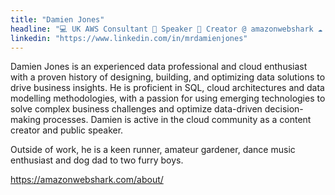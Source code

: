 ```yaml
---
title: "Damien Jones"
headline: "💻 UK AWS Consultant 🎤 Speaker 🦈 Creator @ amazonwebshark ☁️ AWS Certified | Fin Fan | Dog Dad | He/Him"
linkedin: "https://www.linkedin.com/in/mrdamienjones"
---
```


Damien Jones is an experienced data professional and cloud enthusiast with a proven history of designing, building, and optimizing data solutions to drive business insights. He is proficient in SQL, cloud architectures and data modelling methodologies, with a passion for using emerging technologies to solve complex business challenges and optimize data-driven decision-making processes. Damien is active in the cloud community as a content creator and public speaker.

Outside of work, he is a keen runner, amateur gardener, dance music enthusiast and dog dad to two furry boys.

https://amazonwebshark.com/about/